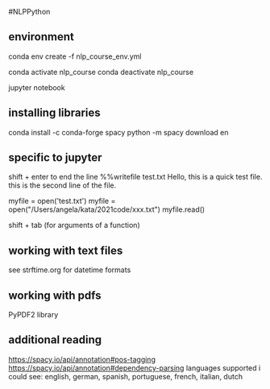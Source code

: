 #NLPPython

## environment
conda env create -f nlp_course_env.yml

conda activate nlp_course
conda deactivate nlp_course

jupyter notebook

## installing libraries
conda install -c conda-forge spacy
python -m spacy download en

## specific to jupyter
shift + enter to end the line
%%writefile test.txt
Hello, this is a quick test file.
this is the second line of the file.

myfile = open('test.txt')
myfile = open("/Users/angela/kata/2021code/xxx.txt")
myfile.read()

shift + tab (for arguments of a function)

## working with text files
see strftime.org for datetime formats

## working with pdfs
PyPDF2 library

## additional reading
https://spacy.io/api/annotation#pos-tagging
https://spacy.io/api/annotation#dependency-parsing
languages supported i could see:
english, german, spanish, portuguese, french, italian, dutch